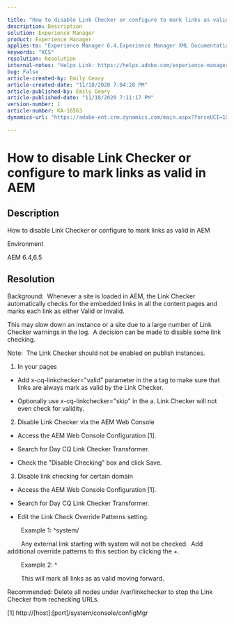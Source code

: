 ```yaml
---

title: "How to disable Link Checker or configure to mark links as valid in AEM"  
description: Description  
solution: Experience Manager  
product: Experience Manager  
applies-to: "Experience Manager 6.4,Experience Manager XML Documentation for Adobe Experience Manager,Experience Manager XML Documentation Add-on for Adobe Experience Manager,Experience Manager 6.5,Experience Manager"  
keywords: "KCS"  
resolution: Resolution  
internal-notes: "Helpx Link: https://helpx.adobe.com/experience-manager/kb/how-to-configure-linkchecker-tomark-alllinks-asvalid.html"  
bug: False  
article-created-by: Emily Geary  
article-created-date: "11/18/2020 7:04:28 PM"  
article-published-by: Emily Geary  
article-published-date: "11/18/2020 7:11:17 PM"  
version-number: 1  
article-number: KA-16563  
dynamics-url: "https://adobe-ent.crm.dynamics.com/main.aspx?forceUCI=1&pagetype=entityrecord&etn=knowledgearticle&id=9acea5dd-d029-eb11-a813-000d3a303484"

---
```


# How to disable Link Checker or configure to mark links as valid in AEM

## Description

How to disable Link Checker or configure to mark links as valid in AEM


Environment



AEM 6.4,6.5

## Resolution

Background:  Whenever a site is loaded in AEM, the Link Checker automatically checks for the embedded links in all the content pages and marks each link as either Valid or Invalid. 

This may slow down an instance or a site due to a large number of Link Checker warnings in the log.  A decision can be made to disable some link checking.  

Note:  The Link Checker should not be enabled on publish instances.  

1. In your pages

*   Add x-cq-linkchecker="valid" parameter in the a tag to make sure that links are always mark as valid by the Link Checker. 
 
*   Optionally use x-cq-linkchecker="skip" in the a. Link Checker will not even check for validity.  




2. Disable Link Checker via the AEM Web Console

*   Access the AEM Web Console Configuration [1].
 
*   Search for Day CQ Link Checker Transformer. 
 
*   Check the "Disable Checking" box and click Save.




3. Disable link checking for certain domain

*   Access the AEM Web Console Configuration [1].
 
*   Search for Day CQ Link Checker Transformer. 
 
*   Edit the Link Check Override Patterns setting. 




        Example 1: ^system/

        Any external link starting with system will not be checked.  Add additional override patterns to this section by clicking the +. 

        Example 2: ^

        This will mark all links as as valid moving forward.  

Recommended: Delete all nodes under /var/linkchecker to stop the Link Checker from rechecking URLs.  

[1] http://[host]:[port]/system/console/configMgr

